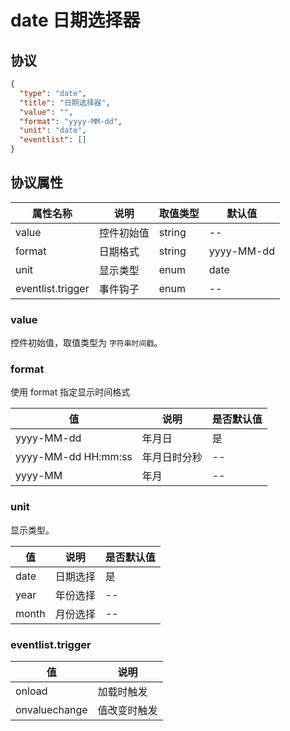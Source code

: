 # date 日期选择器


## 协议

```json
{
  "type": "date",
  "title": "日期选择器",
  "value": "",
  "format": "yyyy-MM-dd",
  "unit": "date",
  "eventlist": []
}
```

## 协议属性
| 属性名称 | 说明 | 取值类型 | 默认值 |
| ---- | ---- | ---- | ---- |
| value | 控件初始值 | string | -- |
| format | 日期格式 | string | yyyy-MM-dd |
| unit | 显示类型 | enum | date |
| eventlist.trigger | 事件钩子 | enum | -- |

### value
控件初始值，取值类型为 `字符串时间戳`。

### format
使用 format 指定显示时间格式

| 值 | 说明 | 是否默认值 |
| ---- | ---- | ---- |
| yyyy-MM-dd | 年月日 | 是 |
| yyyy-MM-dd HH:mm:ss | 年月日时分秒 | -- |
| yyyy-MM | 年月 | -- |


### unit
显示类型。
<!-- https://element.eleme.cn/2.15/#/zh-CN/component/date-picker -->

| 值 | 说明 | 是否默认值 |
| ---- | ---- | ---- |
| date | 日期选择 | 是 |
| year | 年份选择 | -- |
| month | 月份选择 | -- |


### eventlist.trigger
| 值 | 说明 |
| ---- | ---- |
| onload | 加载时触发 |
| onvaluechange | 值改变时触发 |
